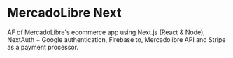 # MercadoLibre Next

AF of MercadoLibre's ecommerce app using Next.js (React & Node), NextAuth + Google authentication, Firebase to, Mercadolibre API and Stripe as a payment processor.
